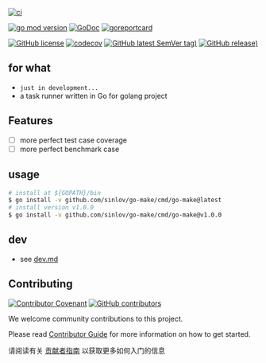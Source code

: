 [![ci](https://github.com/sinlov/go-make/workflows/ci/badge.svg)](https://github.com/sinlov/go-make/actions/workflows/ci.yml)

[![go mod version](https://img.shields.io/github/go-mod/go-version/sinlov/go-make?label=go.mod)](https://github.com/sinlov/go-make)
[![GoDoc](https://godoc.org/github.com/sinlov/go-make?status.png)](https://godoc.org/github.com/sinlov/go-make)
[![goreportcard](https://goreportcard.com/badge/github.com/sinlov/go-make)](https://goreportcard.com/report/github.com/sinlov/go-make)

[![GitHub license](https://img.shields.io/github/license/sinlov/go-make)](https://github.com/sinlov/go-make)
[![codecov](https://codecov.io/gh/sinlov/go-make/branch/main/graph/badge.svg)](https://codecov.io/gh/sinlov/go-make)
[![GitHub latest SemVer tag)](https://img.shields.io/github/v/tag/sinlov/go-make)](https://github.com/sinlov/go-make/tags)
[![GitHub release)](https://img.shields.io/github/v/release/sinlov/go-make)](https://github.com/sinlov/go-make/releases)

## for what

- `just in development...`
- a task runner written in Go for golang project

## Features

- [ ] more perfect test case coverage
- [ ] more perfect benchmark case

## usage

```bash
# install at ${GOPATH}/bin
$ go install -v github.com/sinlov/go-make/cmd/go-make@latest
# install version v1.0.0
$ go install -v github.com/sinlov/go-make/cmd/go-make@v1.0.0
```

## dev

- see [dev.md](doc-dev/dev.md)

## Contributing

[![Contributor Covenant](https://img.shields.io/badge/contributor%20covenant-v1.4-ff69b4.svg)](.github/CONTRIBUTING_DOC/CODE_OF_CONDUCT.md)
[![GitHub contributors](https://img.shields.io/github/contributors/sinlov/go-make)](https://github.com/sinlov/go-make/graphs/contributors)

We welcome community contributions to this project.

Please read [Contributor Guide](.github/CONTRIBUTING_DOC/CONTRIBUTING.md) for more information on how to get started.

请阅读有关 [贡献者指南](.github/CONTRIBUTING_DOC/zh-CN/CONTRIBUTING.md) 以获取更多如何入门的信息